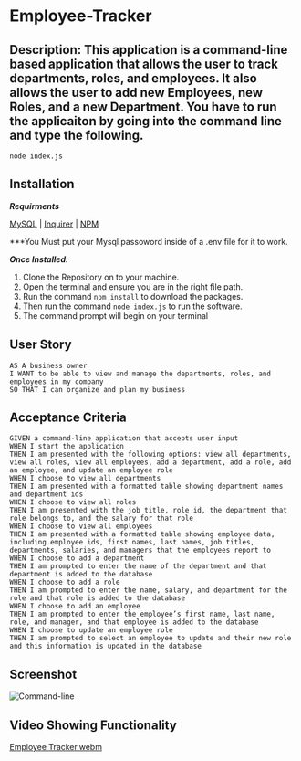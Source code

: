 
# Employee-Tracker

## Description: This application is a command-line based application that allows the user to track departments, roles, and employees. It also allows the user to add new Employees, new Roles, and a new Department. You have to run the applicaiton by going into the command line and type the following.

```
node index.js
```

## Installation
***Requirments***

[MySQL](https://www.npmjs.com/package/mysql2) | [Inquirer](https://www.npmjs.com/package/inquirer) | [NPM](https://docs.npmjs.com/cli/v8/commands/npm-install)

***You Must put your Mysql passoword inside of a .env file for it to work.

***Once Installed:***
1. Clone the Repository on to your machine.
2. Open the terminal and ensure you are in the right file path.
3. Run the command ```npm install``` to download the packages.
4. Then run the command ```node index.js``` to run the software.
5. The command prompt will begin on your terminal

## User Story 
```
AS A business owner
I WANT to be able to view and manage the departments, roles, and employees in my company
SO THAT I can organize and plan my business
```
## Acceptance Criteria
```
GIVEN a command-line application that accepts user input
WHEN I start the application
THEN I am presented with the following options: view all departments, view all roles, view all employees, add a department, add a role, add an employee, and update an employee role
WHEN I choose to view all departments
THEN I am presented with a formatted table showing department names and department ids
WHEN I choose to view all roles
THEN I am presented with the job title, role id, the department that role belongs to, and the salary for that role
WHEN I choose to view all employees
THEN I am presented with a formatted table showing employee data, including employee ids, first names, last names, job titles, departments, salaries, and managers that the employees report to
WHEN I choose to add a department
THEN I am prompted to enter the name of the department and that department is added to the database
WHEN I choose to add a role
THEN I am prompted to enter the name, salary, and department for the role and that role is added to the database
WHEN I choose to add an employee
THEN I am prompted to enter the employee’s first name, last name, role, and manager, and that employee is added to the database
WHEN I choose to update an employee role
THEN I am prompted to select an employee to update and their new role and this information is updated in the database
```
## Screenshot
![Command-line](https://user-images.githubusercontent.com/123604658/235376931-736cfc43-e4bc-424c-91f2-90310109f54b.png)

## Video Showing Functionality
[Employee Tracker.webm](https://user-images.githubusercontent.com/123604658/235568335-90ad41dd-5e22-4357-97a4-c52f00b6058a.webm)

